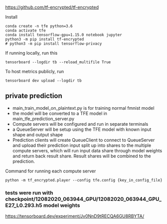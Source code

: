 https://github.com/tf-encrypted/tf-encrypted


Install
```
conda create -n tfe python=3.6
conda activate tfe
conda install tensorflow-gpu=1.15.0 notebook jupyter
python3 -m pip install tf-encrypted
# python3 -m pip install tensorflow-privacy
```

If running locally, run this 

```tensorboard --logdir tb --reload_multifile True```

To host metrics publicly, run

```tensorboard dev upload --logdir tb```

## private prediction
* main_train_model_on_plaintext.py is for training normal fmnist model
* the model will be converted to a TFE model in main_tfe_prediction_server.py
* Compute servers will be configured and run in separate terminals
* a QueueServer will be setup using the TFE model with known input shape and output shape
* Prediction clients will create QueueClient to connect to QueueServer and upload their prediction input split up into shares to the multiple compute servers, which will run input data share through model weights and return back result share. Result shares will be combined to the prediction.


Command for running each compute server

```python -m tf_encrypted.player --config tfe.config {key_in_config_file}```


### tests were run with checkpoint/12082020_063944_GPU/12082020_063944_GPU_E27_L0.293.h5 model weights


https://tensorboard.dev/experiment/Jv0NnD9tRECQA6GU8RBYTA/
